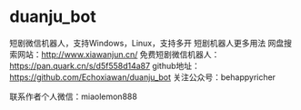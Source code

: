 # duanju_bot
短剧微信机器人，支持Windows，Linux，支持多开
短剧机器人更多用法
网盘搜索网站：http://www.xiawanjun.cn/
免费短剧微信机器人：https://pan.quark.cn/s/d5f558d14a87
github地址：https://github.com/Echoxiawan/duanju_bot
关注公众号：behappyricher

联系作者个人微信：miaolemon888

